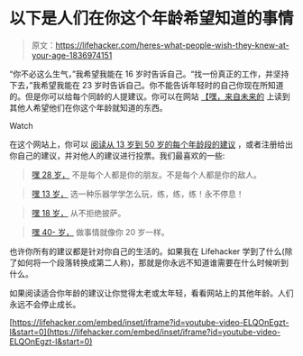 # 以下是人们在你这个年龄希望知道的事情

> 原文：<https://lifehacker.com/heres-what-people-wish-they-knew-at-your-age-1836974151>

“你不必这么生气，”我希望我能在 16 岁时告诉自己。“找一份真正的工作，并坚持下去，”我希望我能在 23 岁时告诉自己。你不能告诉年轻时的自己你现在所知道的。但是你可以给每个同龄的人提建议。你可以在网站 [【嘿，来自未来的](https://heyfromthefuture.com/) 上读到其他人希望他们在你这个年龄就知道的东西。

Watch

在这个网站上，你可以 [阅读从 13 岁到 50 岁的每个年龄段的建议](https://heyfromthefuture.com/age/) ，或者注册给出你自己的建议，并对他人的建议进行投票。我们最喜欢的一些:

> [嘿 28 岁，](https://heyfromthefuture.com/age/?message=146) 不是每个人都是你的朋友。不是每个人都是你的敌人。

> [嘿 13 岁，](https://heyfromthefuture.com/age/?message=52) 选一种乐器学学怎么玩，练，练，练！永不停息！

> [嘿 18 岁，](https://heyfromthefuture.com/age/?message=71) 从不拒绝披萨。

> [嘿 40- 岁，](https://heyfromthefuture.com/age/?message=322) 做事情就像你 20 岁一样。

也许你所有的建议都是针对你自己的生活的。如果我在 Lifehacker 学到了什么(除了如何将一个段落转换成第二人称)，那就是你永远不知道谁需要在什么时候听到什么。

如果阅读适合你年龄的建议让你觉得太老或太年轻，看看网站上的其他年龄。人们永远不会停止成长。

 [https://lifehacker.com/embed/inset/iframe?id=youtube-video-ELQOnEgzt-I&start=0](https://lifehacker.com/embed/inset/iframe?id=youtube-video-ELQOnEgzt-I&start=0)